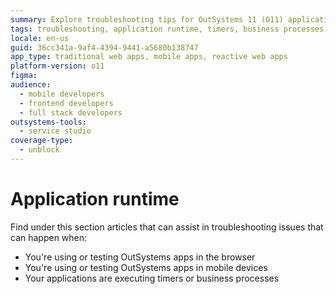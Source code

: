 ```yaml
---
summary: Explore troubleshooting tips for OutSystems 11 (O11) applications on browsers, mobile devices, and during timer or business process execution.
tags: troubleshooting, application runtime, timers, business processes, mobile device compatibility
locale: en-us
guid: 36cc341a-9af4-4394-9441-a5680b138747
app_type: traditional web apps, mobile apps, reactive web apps
platform-version: o11
figma:
audience:
  - mobile developers
  - frontend developers
  - full stack developers
outsystems-tools:
  - service studio
coverage-type:
  - unblock
---
```


# Application runtime

Find under this section articles that can assist in troubleshooting issues that can happen when:

* You're using or testing OutSystems apps in the browser
* You're using or testing OutSystems apps in mobile devices
* Your applications are executing timers or business processes
